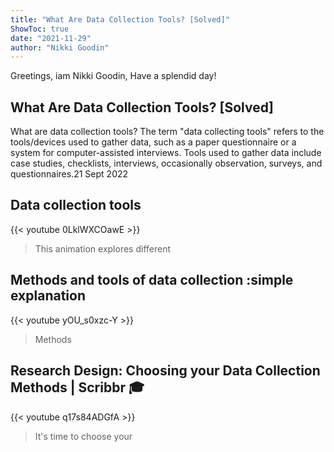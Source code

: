 ```yaml
---
title: "What Are Data Collection Tools? [Solved]"
ShowToc: true 
date: "2021-11-29"
author: "Nikki Goodin" 
---
```


Greetings, iam Nikki Goodin, Have a splendid day!
## What Are Data Collection Tools? [Solved]
What are data collection tools? The term "data collecting tools" refers to the tools/devices used to gather data, such as a paper questionnaire or a system for computer-assisted interviews. Tools used to gather data include case studies, checklists, interviews, occasionally observation, surveys, and questionnaires.21 Sept 2022

## Data collection tools
{{< youtube 0LklWXCOawE >}}
>This animation explores different 

## Methods and tools of data collection :simple explanation
{{< youtube yOU_s0xzc-Y >}}
>Methods

## Research Design: Choosing your Data Collection Methods | Scribbr 🎓
{{< youtube q17s84ADGfA >}}
>It's time to choose your 

